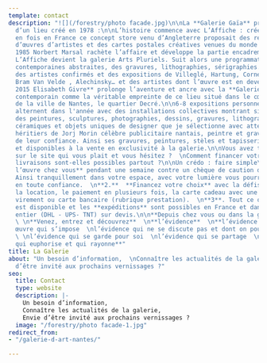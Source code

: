 ```yaml
---
template: contact
description: "![](/forestry/photo facade.jpg)\n\nLa **Galerie Gaïa** prolonge l’esprit
  d’un lieu créé en 1978 :\n\nL’histoire commence avec L’Affiche : créé pour la première
  en fois en France ce concept store venu d’Angleterre proposait des reproductions
  d’œuvres d’artistes et des cartes postales créatives venues du monde entier.\n\nEn
  1985 Norbert Marsal rachète l’affaire et développe la partie encadrement. En 1999
  L’Affiche devient la galerie Arts Pluriels. Suit alors une programmation d’oeuvres
  contemporaines abstraites, des gravures, lithographies, sérigraphies. Ainsi alternent
  des artistes confirmés et des expositions de Villeglé, Hartung, Corneille, Combas,
  Bram Van Velde , Alechinsky… et des artistes dont l’œuvre est en devenir.\n\n**En
  2015 Elisabeth Givre** prolonge l’aventure et ancre avec la **Galerie Gaïa**, l’art
  contemporain comme la véritable empreinte de ce lieu situé dans le cœur historique
  de la ville de Nantes, le quartier Decré.\n\n6-8 expositions personnelles en solo-show
  alternent dans l'année avec des installations collectives montrant simultanément
  des peintures, sculptures, photographies, dessins, gravures, lithographies, sérigraphies,
  céramiques et objets uniques de designer que je sélectionne avec attention.\n\nLes
  héritiers de Jorj Morin célèbre publicitaire nantais, peintre et graveur nous honorent
  de leur confiance. Ainsi ses gravures, peintures, stèles et tapisseries sont exposées
  et disponibles à la vente en exclusivité à la galerie.\n\nVous avez trouvé une œuvre
  sur le site qui vous plait et vous hésitez ?  \nComment financer votre achat ?  \nLes
  livraisons sont-elles possibles partout ?\n\nUn crédo : faire simple\n\n**1.  Essayer
  l’œuvre chez vous** pendant une semaine contre un chèque de caution de son montant.
  Ainsi tranquillement dans votre espace, avec votre lumière vous pourrez choisir
  en toute confiance.  \n**2.**  **Financez votre choix** avec la défiscalisation,
  la location, le paiement en plusieurs fois, la carte cadeau avec une cagnotte ,par
  virement ou carte bancaire (rubrique prestation).  \n**3**. Tout ce que vous voyez
  est disponible et les **expéditions** sont possibles en France et dans le monde
  entier (DHL - UPS- TNT) sur devis.\n\n**Depuis chez vous ou dans la galerie...**
  \ \n**Venez, entrez et découvrez**  \n**l’évidence**  \n**l’évidence devant une
  œuvre qui s’impose  \nl’évidence qui ne se discute pas et dont on pourra discuter
  \ \nl’évidence qui se garde pour soi  \nl’évidence qui se partage  \nl’évidence
  qui euphorise et qui rayonne**"
title: La Galerie
about: "Un besoin d’information,  \nConnaître les actualités de la galerie,  \nEnvie
  d’être invité aux prochains vernissages ?"
seo:
  title: Contact
  type: website
  description: |-
    Un besoin d’information,
    Connaître les actualités de la galerie,
    Envie d’être invité aux prochains vernissages ?
  image: "/forestry/photo facade-1.jpg"
redirect_from:
- "/galerie-d-art-nantes/"

---
```

